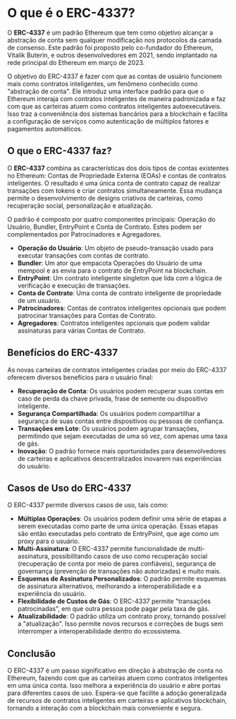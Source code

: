 # O que é o ERC-4337?

O **ERC-4337** é um padrão Ethereum que tem como objetivo alcançar a abstração de conta sem qualquer modificação nos protocolos da camada de consenso. Este padrão foi proposto pelo co-fundador do Ethereum, Vitalik Buterin, e outros desenvolvedores em 2021, sendo implantado na rede principal do Ethereum em março de 2023.

O objetivo do ERC-4337 é fazer com que as contas de usuário funcionem mais como contratos inteligentes, um fenômeno conhecido como "abstração de conta". Ele introduz uma interface padrão para que o Ethereum interaja com contratos inteligentes de maneira padronizada e faz com que as carteiras atuem como contratos inteligentes autoexecutáveis. Isso traz a conveniência dos sistemas bancários para a blockchain e facilita a configuração de serviços como autenticação de múltiplos fatores e pagamentos automáticos.

## O que o ERC-4337 faz?

O **ERC-4337** combina as características dos dois tipos de contas existentes no Ethereum: Contas de Propriedade Externa (EOAs) e contas de contratos inteligentes. O resultado é uma única conta de contrato capaz de realizar transações com tokens e criar contratos simultaneamente. Essa mudança permite o desenvolvimento de designs criativos de carteiras, como recuperação social, personalização e atualização.

O padrão é composto por quatro componentes principais: Operação do Usuário, Bundler, EntryPoint e Conta de Contrato. Estes podem ser complementados por Patrocinadores e Agregadores.

- **Operação do Usuário**: Um objeto de pseudo-transação usado para executar transações com contas de contrato.
- **Bundler**: Um ator que empacota Operações do Usuário de uma mempool e as envia para o contrato de EntryPoint na blockchain.
- **EntryPoint**: Um contrato inteligente singleton que lida com a lógica de verificação e execução de transações.
- **Conta de Contrato**: Uma conta de contrato inteligente de propriedade de um usuário.
- **Patrocinadores**: Contas de contratos inteligentes opcionais que podem patrocinar transações para Contas de Contrato.
- **Agregadores**: Contratos inteligentes opcionais que podem validar assinaturas para várias Contas de Contrato.

## Benefícios do ERC-4337

As novas carteiras de contratos inteligentes criadas por meio do ERC-4337 oferecem diversos benefícios para o usuário final:

- **Recuperação de Conta**: Os usuários podem recuperar suas contas em caso de perda da chave privada, frase de semente ou dispositivo inteligente.
- **Segurança Compartilhada**: Os usuários podem compartilhar a segurança de suas contas entre dispositivos ou pessoas de confiança.
- **Transações em Lote**: Os usuários podem agrupar transações, permitindo que sejam executadas de uma só vez, com apenas uma taxa de gás.
- **Inovação**: O padrão fornece mais oportunidades para desenvolvedores de carteiras e aplicativos descentralizados inovarem nas experiências do usuário.

## Casos de Uso do ERC-4337

O ERC-4337 permite diversos casos de uso, tais como:

- **Múltiplas Operações**: Os usuários podem definir uma série de etapas a serem executadas como parte de uma única operação. Essas etapas são então executadas pelo contrato de EntryPoint, que age como um proxy para o usuário.
- **Multi-Assinatura**: O ERC-4337 permite funcionalidade de multi-assinatura, possibilitando casos de uso como recuperação social (recuperação de conta por meio de pares confiáveis), segurança de governança (prevenção de transações não autorizadas) e muito mais.
- **Esquemas de Assinatura Personalizados**: O padrão permite esquemas de assinatura alternativos, melhorando a interoperabilidade e a experiência do usuário.
- **Flexibilidade de Custos de Gás**: O ERC-4337 permite "transações patrocinadas", em que outra pessoa pode pagar pela taxa de gás.
- **Atualizabilidade**: O padrão utiliza um contrato proxy, tornando possível a "atualização". Isso permite novos recursos e correções de bugs sem interromper a interoperabilidade dentro do ecossistema.

## Conclusão

O ERC-4337 é um passo significativo em direção à abstração de conta no Ethereum, fazendo com que as carteiras atuem como contratos inteligentes em uma única conta. Isso melhora a experiência do usuário e abre portas para diferentes casos de uso. Espera-se que facilite a adoção generalizada de recursos de contratos inteligentes em carteiras e aplicativos blockchain, tornando a interação com a blockchain mais conveniente e segura.
